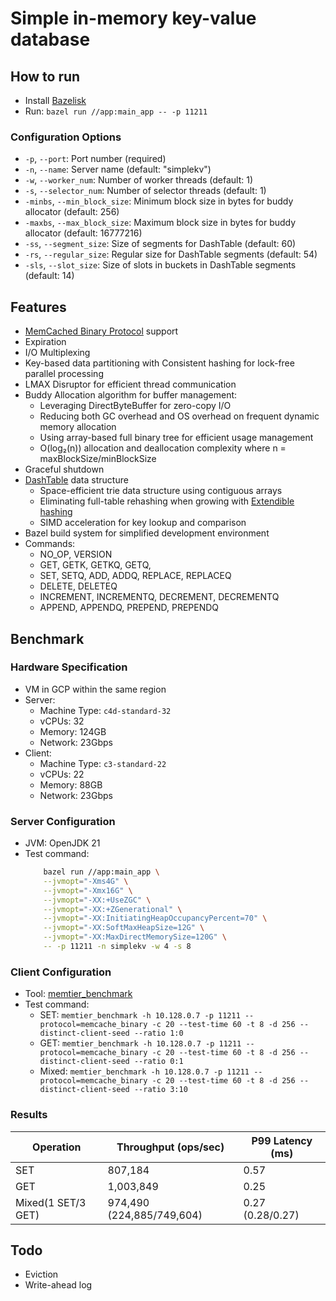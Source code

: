 # Simple in-memory key-value database
## How to run
- Install [Bazelisk](https://bazel.build/install/bazelisk)
- Run: `bazel run //app:main_app -- -p 11211`
### Configuration Options
- `-p`, `--port`: Port number (required)
- `-n`, `--name`: Server name (default: "simplekv")
- `-w`, `--worker_num`: Number of worker threads (default: 1)
- `-s`, `--selector_num`: Number of selector threads (default: 1)
- `-minbs`, `--min_block_size`: Minimum block size in bytes for buddy allocator (default: 256)
- `-maxbs`, `--max_block_size`: Maximum block size in bytes for buddy allocator (default: 16777216)
- `-ss`, `--segment_size`: Size of segments for DashTable (default: 60)
- `-rs`, `--regular_size`: Regular size for DashTable segments (default: 54)
- `-sls`, `--slot_size`: Size of slots in buckets in DashTable segments (default: 14)
## Features
- [MemCached Binary Protocol](https://docs.memcached.org/protocols/binary/) support
- Expiration
- I/O Multiplexing
- Key-based data partitioning with Consistent hashing for lock-free parallel processing
- LMAX Disruptor for efficient thread communication
- Buddy Allocation algorithm for buffer management:
  - Leveraging DirectByteBuffer for zero-copy I/O
  - Reducing both GC overhead and OS overhead on frequent dynamic memory allocation
  - Using array-based full binary tree for efficient usage management
  - O(log₂(n)) allocation and deallocation complexity where n = maxBlockSize/minBlockSize
- Graceful shutdown
- [DashTable](https://github.com/dragonflydb/dragonfly/blob/main/docs/dashtable.md) data structure
  - Space-efficient trie data structure using contiguous arrays
  - Eliminating full-table rehashing when growing with [Extendible hashing](https://en.wikipedia.org/wiki/Extendible_hashing)
  - SIMD acceleration for key lookup and comparison
- Bazel build system for simplified development environment
- Commands:
    - NO_OP, VERSION
    - GET, GETK, GETKQ, GETQ, 
    - SET, SETQ, ADD, ADDQ, REPLACE, REPLACEQ
    - DELETE, DELETEQ
    - INCREMENT, INCREMENTQ, DECREMENT, DECREMENTQ
    - APPEND, APPENDQ, PREPEND, PREPENDQ
## Benchmark
### Hardware Specification
- VM in GCP within the same region
- Server: 
  - Machine Type: `c4d-standard-32`
  - vCPUs: 32
  - Memory: 124GB
  - Network: 23Gbps
- Client:
  - Machine Type: `c3-standard-22`
  - vCPUs: 22
  - Memory: 88GB
  - Network: 23Gbps
### Server Configuration
- JVM: OpenJDK 21
- Test command:
  ```bash
      bazel run //app:main_app \
      --jvmopt="-Xms4G" \
      --jvmopt="-Xmx16G" \
      --jvmopt="-XX:+UseZGC" \
      --jvmopt="-XX:+ZGenerational" \
      --jvmopt="-XX:InitiatingHeapOccupancyPercent=70" \
      --jvmopt="-XX:SoftMaxHeapSize=12G" \
      --jvmopt="-XX:MaxDirectMemorySize=120G" \
      -- -p 11211 -n simplekv -w 4 -s 8
### Client Configuration
- Tool: [memtier_benchmark](https://github.com/RedisLabs/memtier_benchmark)
- Test command:
  - SET: `memtier_benchmark -h 10.128.0.7 -p 11211 --protocol=memcache_binary -c 20 --test-time 60 -t 8 -d 256 --distinct-client-seed --ratio 1:0`
  - GET: `memtier_benchmark -h 10.128.0.7 -p 11211 --protocol=memcache_binary -c 20 --test-time 60 -t 8 -d 256 --distinct-client-seed --ratio 0:1`
  - Mixed: `memtier_benchmark -h 10.128.0.7 -p 11211 --protocol=memcache_binary -c 20 --test-time 60 -t 8 -d 256 --distinct-client-seed --ratio 3:10`
### Results
| Operation          | Throughput (ops/sec)      | P99 Latency (ms) |
|--------------------|---------------------------|------------------|
| SET                | 807,184                   | 0.57             |
| GET                | 1,003,849                 | 0.25             |
| Mixed(1 SET/3 GET) | 974,490 (224,885/749,604) | 0.27 (0.28/0.27) |
## Todo
- Eviction
- Write-ahead log